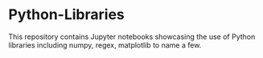 # Python-Libraries
This repository contains Jupyter notebooks showcasing the use of Python libraries including numpy, regex, matplotlib to name a few.
